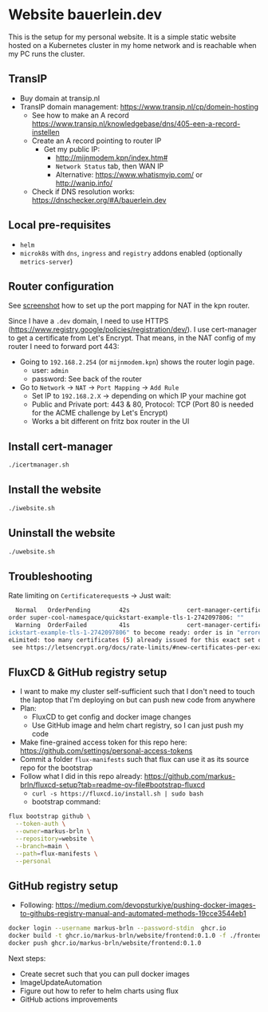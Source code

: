# Website bauerlein.dev

This is the setup for my personal website. It is a simple static website hosted on a Kubernetes cluster in my home
network and is reachable when my PC runs the cluster.

## TransIP

- Buy domain at transip.nl
- TransIP domain management: https://www.transip.nl/cp/domein-hosting
  - See how to make an A record https://www.transip.nl/knowledgebase/dns/405-een-a-record-instellen
  - Create an A record pointing to router IP
    - Get my public IP:
      - http://mijnmodem.kpn/index.htm#
      - `Network Status` tab, then WAN IP
      - Alternative: https://www.whatismyip.com/ or http://wanip.info/
  - Check if DNS resolution works: https://dnschecker.org/#A/bauerlein.dev

## Local pre-requisites

- `helm`
- `microk8s` with `dns`, `ingress` and `registry` addons enabled (optionally `metrics-server`)

## Router configuration

See [screenshot](./images/Screenshot%20from%202024-12-14%2016-01-57.png) how to set up the port mapping for NAT
in the kpn router.

Since I have a `.dev` domain, I need to use HTTPS (https://www.registry.google/policies/registration/dev/). I use
cert-manager to get a certificate from Let's Encrypt. That means, in the NAT config of my router I need to forward port
443:

- Going to `192.168.2.254` (or `mijnmodem.kpn`) shows the router login page.
    - user: `admin`
    - password: See back of the router
- Go to `Network` -> `NAT` -> `Port Mapping` -> `Add Rule`
    - Set IP to `192.168.2.X` -> depending on which IP your machine got
    - Public and Private port: 443 & 80, Protocol: TCP (Port 80 is needed for the ACME challenge by Let's Encrypt)
    - Works a bit different on fritz box router in the UI

## Install cert-manager

```bash
./icertmanager.sh
```

## Install the website

```bash
./iwebsite.sh
```

## Uninstall the website

```bash
./uwebsite.sh
```

## Troubleshooting

Rate limiting on `Certificaterequest`s -> Just wait:

```bash
  Normal   OrderPending        42s                cert-manager-certificaterequests-issuer-acme        Waiting on certificate issuance from 
order super-cool-namespace/quickstart-example-tls-1-2742097806: ""                                                                         
  Warning  OrderFailed         41s                cert-manager-certificaterequests-issuer-acme        Failed to wait for order resource "qu
ickstart-example-tls-1-2742097806" to become ready: order is in "errored" state: Failed to create Order: 429 urn:ietf:params:acme:error:rat
eLimited: too many certificates (5) already issued for this exact set of domains in the last 168h0m0s, retry after 2024-12-16 02:50:38 UTC:
 see https://letsencrypt.org/docs/rate-limits/#new-certificates-per-exact-set-of-hostnames
```

## FluxCD & GitHub registry setup

- I want to make my cluster self-sufficient such that I don't need to touch the laptop that I'm deploying on but can
  push new code from anywhere
- Plan:
  - FluxCD to get config and docker image changes
  - Use GitHub image and helm chart registry, so I can just push my code
- Make fine-grained access token for this repo here: https://github.com/settings/personal-access-tokens
- Commit a folder `flux-manifests` such that flux can use it as its source repo for the bootstrap
- Follow what I did in this repo already: https://github.com/markus-brln/fluxcd-setup?tab=readme-ov-file#bootstrap-fluxcd
  - `curl -s https://fluxcd.io/install.sh | sudo bash`
  - bootstrap command:

```bash
flux bootstrap github \
  --token-auth \
  --owner=markus-brln \
  --repository=website \
  --branch=main \
  --path=flux-manifests \
  --personal
```

## GitHub registry setup

- Following: https://medium.com/devopsturkiye/pushing-docker-images-to-githubs-registry-manual-and-automated-methods-19cce3544eb1

```bash
docker login --username markus-brln --password-stdin  ghcr.io
docker build -t ghcr.io/markus-brln/website/frontend:0.1.0 -f ./frontend/app/Dockerfile ./frontend/app
docker push ghcr.io/markus-brln/website/frontend:0.1.0
```

Next steps:
- Create secret such that you can pull docker images
- ImageUpdateAutomation
- Figure out how to refer to helm charts using flux
- GitHub actions improvements